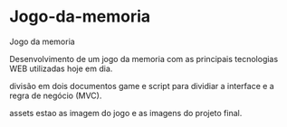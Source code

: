 # Jogo-da-memoria
Jogo da memoria

Desenvolvimento de um jogo da memoria com as principais tecnologias WEB utilizadas hoje em dia.

divisão em dois documentos game e script para dividiar a interface e a regra de negócio (MVC).

assets estao as imagem do jogo e as imagens do projeto final.
